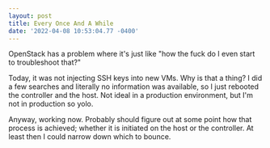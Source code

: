 ```yaml
--- 
layout: post 
title: Every Once And A While 
date: '2022-04-08 10:53:04.77 -0400' 
--- 
```

OpenStack has a problem where it's just like "how the fuck do I even start to troubleshoot that?"

Today, it was not injecting SSH keys into new VMs. Why is that a thing? I did a few searches and literally no 
information was available, so I just rebooted the controller and the host. Not ideal in a production 
environment, but I'm not in production so yolo.

Anyway, working now. Probably should figure out at some point how that process is achieved; whether it is 
initiated on the host or the controller. At least then I could narrow down which to bounce. 
